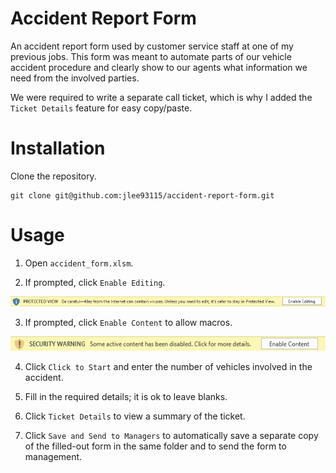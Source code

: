 # Accident Report Form

An accident report form used by customer service staff at one of my previous jobs. This form was meant to automate parts of our vehicle accident procedure and clearly show to our agents what information we need from the involved parties.

We were required to write a separate call ticket, which is why I added the `Ticket Details` feature for easy copy/paste.

# Installation

Clone the repository.
```shell
git clone git@github.com:jlee93115/accident-report-form.git
```

# Usage

1. Open `accident_form.xlsm`.

2. If prompted, click `Enable Editing`.

![Enable Editing](./readme_images/enable_editing.png)

3. If prompted, click `Enable Content` to allow macros.

![Enable Content](./readme_images/enable_content.png)

4. Click `Click to Start` and enter the number of vehicles involved in the accident.

5. Fill in the required details; it is ok to leave blanks.

6. Click `Ticket Details` to view a summary of the ticket.

7. Click `Save and Send to Managers` to automatically save a separate copy of the filled-out form in the same folder and to send the form to management.
